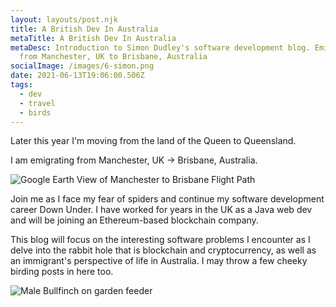```yaml
---
layout: layouts/post.njk
title: A British Dev In Australia
metaTitle: A British Dev In Australia
metaDesc: Introduction to Simon Dudley's software development blog. Emigrating
  from Manchester, UK to Brisbane, Australia
socialImage: /images/6-simon.png
date: 2021-06-13T19:06:00.506Z
tags:
  - dev
  - travel
  - birds
---
```

Later this year I'm moving from the land of the Queen to Queensland.

I am emigrating from Manchester, UK -> Brisbane, Australia.

![Google Earth View of Manchester to Brisbane Flight Path](/images/screenshot-2021-06-13-at-21.04.10.png "Manchester to Brisbane Flight Path")

Join me as I face my fear of spiders and continue my software development career Down Under. I have worked for years in the UK as a Java web dev and will be joining an Ethereum-based blockchain company.

This blog will focus on the interesting software problems I encounter as I delve into the rabbit hole that is blockchain and cryptocurrency, as well as an immigrant's perspective of life in Australia. I may throw a few cheeky birding posts in here too.

![Male Bullfinch on garden feeder](/images/bullfinch-min.jpg "Male Bullfinch")
